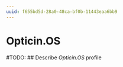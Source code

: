 ```yaml
---
uuid: f655bd5d-28a0-48ca-bf0b-11443eaa6bb9
---
```



# Opticin.OS


#TODO: ## Describe *Opticin.OS* profile


